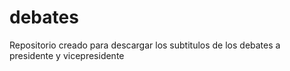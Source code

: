 # debates
Repositorio creado para descargar los subtitulos de los debates a presidente y vicepresidente
